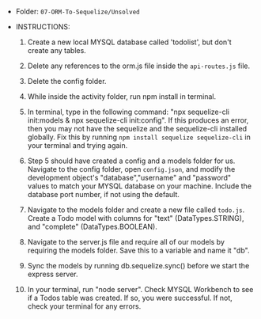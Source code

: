 - Folder: `07-ORM-To-Sequelize/Unsolved`

- INSTRUCTIONS:

  1. Create a new local MYSQL database called 'todolist', but don't create any tables.

  2. Delete any references to the orm.js file inside the `api-routes.js` file.

  3. Delete the config folder.

  4. While inside the activity folder, run npm install in terminal.

  5. In terminal, type in the following command: "npx sequelize-cli init:models & npx sequelize-cli init:config". If this produces an error, then you may not have the sequelize and the sequelize-cli installed globally. Fix this by running `npm install sequelize sequelize-cli` in your terminal and trying again.

  6. Step 5 should have created a config and a models folder for us. Navigate to the config folder, open `config.json`, and modify the development object's "database","username" and "password" values to match your MYSQL database on your machine. Include the database port number, if not using the default.

  7. Navigate to the models folder and create a new file called `todo.js`. Create a Todo model with columns for "text" (DataTypes.STRING), and "complete" (DataTypes.BOOLEAN).

  8. Navigate to the server.js file and require all of our models by requiring the models folder. Save this to a variable and name it "db".

  9. Sync the models by running db.sequelize.sync() before we start the express server.

  10. In your terminal, run "node server". Check MYSQL Workbench to see if a Todos table was created. If so, you were successful. If not, check your terminal for any errors.
